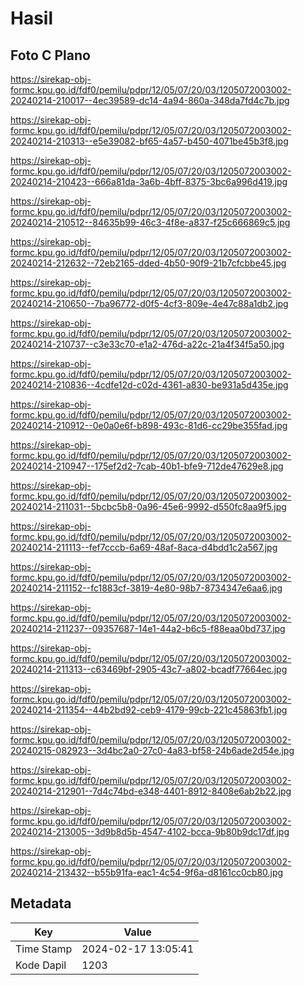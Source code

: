 # Hasil

## Foto C Plano

https://sirekap-obj-formc.kpu.go.id/fdf0/pemilu/pdpr/12/05/07/20/03/1205072003002-20240214-210017--4ec39589-dc14-4a94-860a-348da7fd4c7b.jpg

https://sirekap-obj-formc.kpu.go.id/fdf0/pemilu/pdpr/12/05/07/20/03/1205072003002-20240214-210313--e5e39082-bf65-4a57-b450-4071be45b3f8.jpg

https://sirekap-obj-formc.kpu.go.id/fdf0/pemilu/pdpr/12/05/07/20/03/1205072003002-20240214-210423--666a81da-3a6b-4bff-8375-3bc6a996d419.jpg

https://sirekap-obj-formc.kpu.go.id/fdf0/pemilu/pdpr/12/05/07/20/03/1205072003002-20240214-210512--84635b99-46c3-4f8e-a837-f25c666869c5.jpg

https://sirekap-obj-formc.kpu.go.id/fdf0/pemilu/pdpr/12/05/07/20/03/1205072003002-20240214-212632--72eb2165-dded-4b50-90f9-21b7cfcbbe45.jpg

https://sirekap-obj-formc.kpu.go.id/fdf0/pemilu/pdpr/12/05/07/20/03/1205072003002-20240214-210650--7ba96772-d0f5-4cf3-809e-4e47c88a1db2.jpg

https://sirekap-obj-formc.kpu.go.id/fdf0/pemilu/pdpr/12/05/07/20/03/1205072003002-20240214-210737--c3e33c70-e1a2-476d-a22c-21a4f34f5a50.jpg

https://sirekap-obj-formc.kpu.go.id/fdf0/pemilu/pdpr/12/05/07/20/03/1205072003002-20240214-210836--4cdfe12d-c02d-4361-a830-be931a5d435e.jpg

https://sirekap-obj-formc.kpu.go.id/fdf0/pemilu/pdpr/12/05/07/20/03/1205072003002-20240214-210912--0e0a0e6f-b898-493c-81d6-cc29be355fad.jpg

https://sirekap-obj-formc.kpu.go.id/fdf0/pemilu/pdpr/12/05/07/20/03/1205072003002-20240214-210947--175ef2d2-7cab-40b1-bfe9-712de47629e8.jpg

https://sirekap-obj-formc.kpu.go.id/fdf0/pemilu/pdpr/12/05/07/20/03/1205072003002-20240214-211031--5bcbc5b8-0a96-45e6-9992-d550fc8aa9f5.jpg

https://sirekap-obj-formc.kpu.go.id/fdf0/pemilu/pdpr/12/05/07/20/03/1205072003002-20240214-211113--fef7cccb-6a69-48af-8aca-d4bdd1c2a567.jpg

https://sirekap-obj-formc.kpu.go.id/fdf0/pemilu/pdpr/12/05/07/20/03/1205072003002-20240214-211152--fc1883cf-3819-4e80-98b7-8734347e6aa6.jpg

https://sirekap-obj-formc.kpu.go.id/fdf0/pemilu/pdpr/12/05/07/20/03/1205072003002-20240214-211237--09357687-14e1-44a2-b6c5-f88eaa0bd737.jpg

https://sirekap-obj-formc.kpu.go.id/fdf0/pemilu/pdpr/12/05/07/20/03/1205072003002-20240214-211313--c63469bf-2905-43c7-a802-bcadf77664ec.jpg

https://sirekap-obj-formc.kpu.go.id/fdf0/pemilu/pdpr/12/05/07/20/03/1205072003002-20240214-211354--44b2bd92-ceb9-4179-99cb-221c45863fb1.jpg

https://sirekap-obj-formc.kpu.go.id/fdf0/pemilu/pdpr/12/05/07/20/03/1205072003002-20240215-082923--3d4bc2a0-27c0-4a83-bf58-24b6ade2d54e.jpg

https://sirekap-obj-formc.kpu.go.id/fdf0/pemilu/pdpr/12/05/07/20/03/1205072003002-20240214-212901--7d4c74bd-e348-4401-8912-8408e6ab2b22.jpg

https://sirekap-obj-formc.kpu.go.id/fdf0/pemilu/pdpr/12/05/07/20/03/1205072003002-20240214-213005--3d9b8d5b-4547-4102-bcca-9b80b9dc17df.jpg

https://sirekap-obj-formc.kpu.go.id/fdf0/pemilu/pdpr/12/05/07/20/03/1205072003002-20240214-213432--b55b91fa-eac1-4c54-9f6a-d8161cc0cb80.jpg


## Metadata

| Key        | Value               |
| ---------- | ------------------- |
| Time Stamp | 2024-02-17 13:05:41 |
| Kode Dapil | 1203                |



